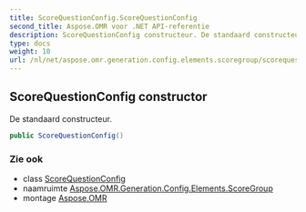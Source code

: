```yaml
---
title: ScoreQuestionConfig.ScoreQuestionConfig
second_title: Aspose.OMR voor .NET API-referentie
description: ScoreQuestionConfig constructeur. De standaard constructeur.
type: docs
weight: 10
url: /nl/net/aspose.omr.generation.config.elements.scoregroup/scorequestionconfig/scorequestionconfig/
---
```

## ScoreQuestionConfig constructor

De standaard constructeur.

```csharp
public ScoreQuestionConfig()
```

### Zie ook

* class [ScoreQuestionConfig](../)
* naamruimte [Aspose.OMR.Generation.Config.Elements.ScoreGroup](../../scorequestionconfig/)
* montage [Aspose.OMR](../../../)


